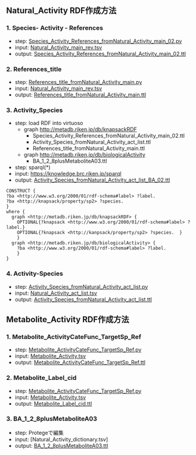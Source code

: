 
## Natural_Activity RDF作成方法
### 1. Species- Activity - References
* step: [Species_Activity_References_fromNatural_Activity_main_02.py](../kushida/変換スクリプト20220108/Species_Activity_References_fromNatural_Activity_main_02.py)
* input: [Natural_Activity_main_rev.tsv](../kushida/変換前20210927/Natural_Activity_main_rev.tsv)
* output: [Species_Activity_References_fromNatural_Activity_main_02.ttl](../kushida/変換結果20220108/python変換結果20220108/Species_Activity_References_fromNatural_Activity_main_02.ttl)

### 2. References_title
* step: [References_title_fromNatural_Activity_main.py](../kushida/変換スクリプト20220108/References_title_fromNatural_Activity_main.py)
* input: [Natural_Activity_main_rev.tsv](../kushida/変換前20210927/Natural_Activity_main_rev.tsv)
* output: [References_title_fromNatural_Activity_main.ttl](../kushida/変換結果20220108/python変換結果20220108/References_title_fromNatural_Activity_main.ttl)

### 3. Activity_Species
* step: load RDF into virtuoso
   * graph <http://metadb.riken.jp/db/knapsackRDF>
     * Species_Activity_References_fromNatural_Activity_main_02.ttl
     * Activity_Species_fromNatural_Activity_act_list.ttl
     * References_title_fromNatural_Activity_main.ttl
   * graph <http://metadb.riken.jp/db/biologicalActivity>
     * BA_1_2_8plusMetaboliteA03.ttl
* step: sparql(*)
* input: https://knowledge.brc.riken.jp/sparql
* output: [Activity_Species_fromNatural_Activity_act_list_BA_02.ttl](../kushida/変換結果20220108/SPARQLで取得20220121/Activity_Species_fromNatural_Activity_act_list_BA_02.ttl)
```
CONSTRUCT {
?ba <http://www.w3.org/2000/01/rdf-schema#label> ?label. 
?ba <http://knapsack/property/sp2> ?species. 
}
where {
  graph <http://metadb.riken.jp/db/knapsackRDF> {
    OPTIONAL{?knapsack <http://www.w3.org/2000/01/rdf-schema#label> ?label.}
    OPTIONAL{?knapsack <http://kanpsack/property/sp2> ?species.  }
    }  
  graph <http://metadb.riken.jp/db/biologicalActivity> {
    ?ba <http://www.w3.org/2000/01/rdf-schema#label> ?label.  
    }
}

```

### 4. Activity-Species
* step: [Activity_Species_fromNatural_Activity_act_list.py](../kushida/変換スクリプト20220108/Activity_Species_fromNatural_Activity_act_list.py)
* input: [Natural_Activity_act_list.tsv](../kushida/変換前20210927/Natural_Activity_act_list.tsv)
* output: [Activity_Species_fromNatural_Activity_act_list.ttl](../kushida/変換結果20220108/python変換結果20220108/Activity_Species_fromNatural_Activity_act_list.ttl)

## Metabolite_Activity RDF作成方法
### 1. Metabolite_ActivityCateFunc_TargetSp_Ref
* step: [Metabolite_ActivityCateFunc_TargetSp_Ref.py](../kushida/変換スクリプト20220108/Metabolite_ActivityCateFunc_TargetSp_Ref.py)
* input: [Metabolite_Activity.tsv](../kushida/変換前20210927/Metabolite_Activity.tsv)
* output: [Metabolite_ActivityCateFunc_TargetSp_Ref.ttl](../kushida/変換結果20220108/python変換結果20220108/Metabolite_ActivityCateFunc_TargetSp_Ref.ttl)

### 2. Metabolite_Label_cid
* step: [Metabolite_ActivityCateFunc_TargetSp_Ref.py](../kushida/変換スクリプト20220108/Metabolite_ActivityCateFunc_TargetSp_Ref.py)
* input: [Metabolite_Activity.tsv](../kushida/変換前20210927/Metabolite_Activity.tsv)
* output: [Metabolite_Label_cid.ttl](../kushida/変換結果20220108/python変換結果20220108/Metabolite_Label_cid.ttl)

### 3. BA_1_2_8plusMetaboliteA03
* step: Protegeで編集
* input: [Natural_Activity_dictionary.tsv]
* output: [BA_1_2_8plusMetaboliteA03.ttl](../kushida/変換結果20220108/Protegeで編集20220121/BA_1_2_8plusMetaboliteA03.ttl)





